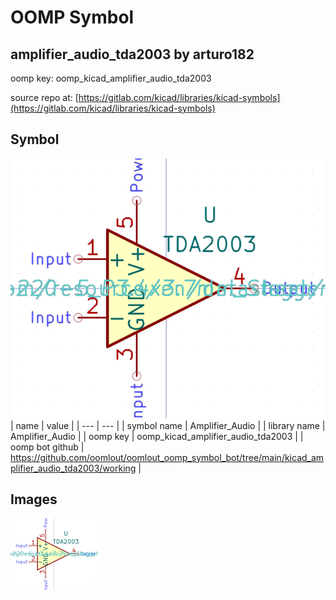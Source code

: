 # OOMP Symbol  
## amplifier_audio_tda2003  by arturo182  
  
oomp key: oomp_kicad_amplifier_audio_tda2003  
  
source repo at: [https://gitlab.com/kicad/libraries/kicad-symbols](https://gitlab.com/kicad/libraries/kicad-symbols)  
## Symbol  
  
[![working.png](working_600.png)](working.png)  
| name | value | 
| --- | --- | 
| symbol name | Amplifier_Audio | 
| library name | Amplifier_Audio | 
| oomp key | oomp_kicad_amplifier_audio_tda2003 | 
| oomp bot github | https://github.com/oomlout/oomlout_oomp_symbol_bot/tree/main/kicad_amplifier_audio_tda2003/working | 
## Images  
  
[![working.png](working_140.png)](working.png)  
